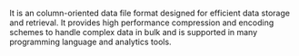 It is an column-oriented data file format designed for efficient data storage and retrieval. It provides high performance compression and encoding schemes to handle complex data in bulk and is supported in many programming language and analytics tools.

